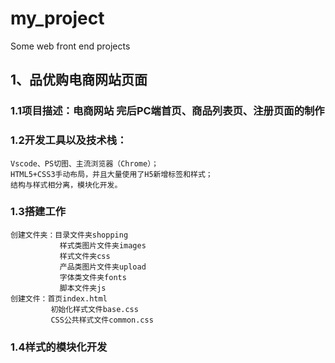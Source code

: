 # my_project
Some web front end projects

## 1、品优购电商网站页面
### 1.1项目描述：电商网站 完后PC端首页、商品列表页、注册页面的制作
### 1.2开发工具以及技术栈：
    Vscode、PS切图、主流浏览器（Chrome）；
    HTML5+CSS3手动布局，并且大量使用了H5新增标签和样式；
    结构与样式相分离，模块化开发。
### 1.3搭建工作
    创建文件夹：目录文件夹shopping
               样式类图片文件夹images
               样式文件夹css
               产品类图片文件夹upload
               字体类文件夹fonts
               脚本文件夹js
    创建文件：首页index.html
             初始化样式文件base.css
             CSS公共样式文件common.css
### 1.4样式的模块化开发
    
